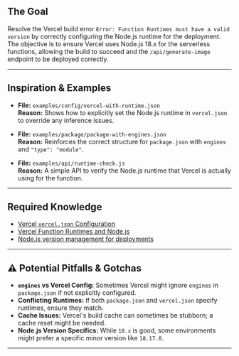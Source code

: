 ## The Goal

Resolve the Vercel build error `Error: Function Runtimes must have a valid version` by correctly configuring the Node.js runtime for the deployment. The objective is to ensure Vercel uses Node.js 18.x for the serverless functions, allowing the build to succeed and the `/api/generate-image` endpoint to be deployed correctly.

---

## Inspiration & Examples

- **File:** `examples/config/vercel-with-runtime.json`  
  **Reason:** Shows how to explicitly set the Node.js runtime in `vercel.json` to override any inference issues.

- **File:** `examples/package/package-with-engines.json`  
  **Reason:** Reinforces the correct structure for `package.json` with `engines` and `"type": "module"`.

- **File:** `examples/api/runtime-check.js`  
  **Reason:** A simple API to verify the Node.js runtime that Vercel is actually using for the function.

---

## Required Knowledge

- [Vercel `vercel.json` Configuration](https://vercel.com/docs/projects/project-configuration/project-settings#functions)
- [Vercel Function Runtimes and Node.js](https://vercel.com/docs/functions/serverless-functions/runtimes/node.js)
- [Node.js version management for deployments](https://vercel.com/docs/functions/serverless-functions/runtimes#node.js-version)

---

## ⚠️ Potential Pitfalls & Gotchas

- **`engines` vs Vercel Config:** Sometimes Vercel might ignore `engines` in `package.json` if not explicitly configured.
- **Conflicting Runtimes:** If both `package.json` and `vercel.json` specify runtimes, ensure they match.
- **Cache Issues:** Vercel's build cache can sometimes be stubborn; a cache reset might be needed.
- **Node.js Version Specifics:** While `18.x` is good, some environments might prefer a specific minor version like `18.17.0`.

---